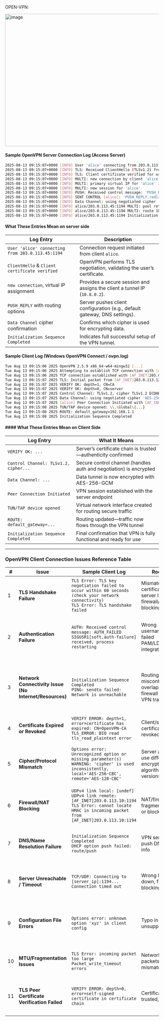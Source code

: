 OPEN-VPN:

<img width="623" height="432" alt="image" src="https://github.com/user-attachments/assets/49f26175-c49a-4b00-adef-cec43a0a6e14" />


#### Sample OpenVPN Server Connection Log (Access Server)
```bash
2025-08-13 09:15:07+0000 [INFO] User 'alice' connecting from 203.0.113.45:1194 (UDP)
2025-08-13 09:15:07+0000 [INFO] TLS: Received ClientHello (TLSv1.2) from 203.0.113.45:1194
2025-08-13 09:15:07+0000 [INFO] TLS: Client certificate verified for user 'alice'
2025-08-13 09:15:07+0000 [INFO] MULTI: new connection by client 'alice' via [AF_INET]203.0.113.45:1194
2025-08-13 09:15:07+0000 [INFO] MULTI: primary virtual IP for 'alice' is 10.8.0.2
2025-08-13 09:15:07+0000 [INFO] MULTI: new session for 'alice'
2025-08-13 09:15:07+0000 [INFO] PUSH: Received control message: 'PUSH_REQUEST'
2025-08-13 09:15:07+0000 [INFO] SENT CONTROL [alice]: 'PUSH_REPLY,redirect-gateway def1,dhcp-option DNS 8.8.8.8' (status=1)
2025-08-13 09:15:07+0000 [INFO] Data Channel: using negotiated cipher 'AES-256-GCM'
2025-08-13 09:15:07+0000 [INFO] alice/203.0.113.45:1194 MULTI: pool returned IPv4=10.8.0.2, IPv6=(null)
2025-08-13 09:15:07+0000 [INFO] alice/203.0.113.45:1194 MULTI: route 10.8.0.0/24 via 10.8.0.2
2025-08-13 09:15:07+0000 [INFO] alice/203.0.113.45:1194 Initialization Sequence Completed
```

#### What These Entries Mean on server side

| Log Entry                                        | Description                                                                |
| ------------------------------------------------ | -------------------------------------------------------------------------- |
| `User 'alice' connecting from 203.0.113.45:1194` | Connection request initiated from client `alice`.                          |
| `ClientHello` & `Client certificate verified`    | OpenVPN performs TLS negotiation, validating the user’s certificate.       |
| `new connection`, virtual IP assignment          | Provides a secure session and assigns the client a tunnel IP (`10.8.0.2`). |
| `PUSH_REPLY` with routing options                | Server pushes client configuration (e.g., default gateway, DNS settings).  |
| `Data Channel` cipher confirmation               | Confirms which cipher is used for encrypting data.                         |
| `Initialization Sequence Completed`              | Indicates full successful setup of the VPN tunnel.                         |


#### Sample Client Log (Windows OpenVPN Connect / ovpn.log)
```bash
Tue Aug 13 09:15:06 2025 OpenVPN 2.5.9 x86_64-w64-mingw32 [...]
Tue Aug 13 09:15:06 2025 Attempting to establish TCP connection with [AF_INET]server.example.com:443
Tue Aug 13 09:15:06 2025 TCP connection established with [AF_INET]203.0.113.123:443
Tue Aug 13 09:15:07 2025 TLS: Initial packet from [AF_INET]203.0.113.123:443, sid=abc123...
Tue Aug 13 09:15:07 2025 VERIFY OK: depth=1, CN=CA
Tue Aug 13 09:15:07 2025 VERIFY OK: depth=0, CN=server
Tue Aug 13 09:15:07 2025 Control Channel: TLSv1.2, cipher TLSv1.2 ECDHE-RSA-AES256-GCM-SHA384
Tue Aug 13 09:15:07 2025 Data Channel: using negotiated cipher 'AES-256-GCM'
Tue Aug 13 09:15:07 2025 [alice] Peer Connection Initiated with [AF_INET]203.0.113.123:443
Tue Aug 13 09:15:08 2025 TUN/TAP device opened: \\.\Global\{...}
Tue Aug 13 09:15:08 2025 ROUTE: default_gateway=192.168.1.1
Tue Aug 13 09:15:08 2025 Initialization Sequence Completed
```
#### #### What These Entries Mean on Client Side

| Log Entry                             | What It Means                                                      |
| ------------------------------------- | ------------------------------------------------------------------ |
| `VERIFY OK: ...`                      | Server’s certificate chain is trusted—authenticity confirmed       |
| `Control Channel: TLSv1.2, cipher...` | Secure control channel (handles auth and negotiation) is encrypted |
| `Data Channel: ...`                   | Data tunnel is now encrypted with AES-256-GCM                      |
| `Peer Connection Initiated`           | VPN session established with the server endpoint                   |
| `TUN/TAP device opened`               | Virtual network interface created for routing secure traffic       |
| `ROUTE: default_gateway=...`          | Routing updated—traffic now flows through the VPN tunnel           |
| `Initialization Sequence Completed`   | Final confirmation that VPN is fully functional and ready for use  |

---

### OpenVPN Client Connection Issues Reference Table

| #  | Issue                                                  | Sample Client Log                                                                                                                                                    | Root Cause                                                                   | Quick Fix                                                                                      |
| -- | ------------------------------------------------------ | -------------------------------------------------------------------------------------------------------------------------------------------------------------------- | ---------------------------------------------------------------------------- | ---------------------------------------------------------------------------------------------- |
| 1  | **TLS Handshake Failure**                              | `TLS Error: TLS key negotiation failed to occur within 60 seconds (check your network connectivity)`<br>`TLS Error: TLS handshake failed`                            | Mismatched certificates, wrong server IP/port, firewall/NAT blocking UDP/TCP | Verify server IP/port, check firewall, ensure correct client/server certs and keys             |
| 2  | **Authentication Failure**                             | `AUTH: Received control message: AUTH_FAILED`<br>`SIGUSR1[soft,auth-failure] received, process restarting`                                                           | Wrong username/password, failed PAM/LDAP/RADIUS integration                  | Check credentials, verify authentication backend, reset password if needed                     |
| 3  | **Network Connectivity Issue (No Internet/Resources)** | `Initialization Sequence Completed`<br>`PING: sendto failed: Network is unreachable`                                                                                 | Routing misconfiguration, overlapping subnets, firewall blocking VPN traffic | Verify `redirect-gateway` or pushed routes, check local network conflicts, adjust firewall/NAT |
| 4  | **Certificate Expired or Revoked**                     | `VERIFY ERROR: depth=1, error=certificate has expired: CN=OpenVPN-CA`<br>`TLS_ERROR: BIO read tls_read_plaintext error`                                              | Client/server certificate expired or revoked by CA                           | Renew/reissue certificates, update client configs                                              |
| 5  | **Cipher/Protocol Mismatch**                           | `Options error: Unrecognized option or missing parameter(s)`<br>`WARNING: 'cipher' is used inconsistently, local='AES-256-CBC', remote='AES-128-CBC'`                | Server and client use different encryption algorithms or TLS versions        | Align `cipher` and `auth` settings on client and server, check protocol version                |
| 6  | **Firewall/NAT Blocking**                              | `UDPv4 link local: [undef]`<br>`UDPv4 link remote: [AF_INET]203.0.113.10:1194`<br>`TLS Error: cannot locate HMAC in incoming packet from [AF_INET]203.0.113.10:1194` | NAT/firewall drops fragmented packets or blocks UDP/TCP                      | Try TCP instead of UDP, allow VPN port through firewall/NAT                                    |
| 7  | **DNS/Name Resolution Failure**                        | `Initialization Sequence Completed`<br>`DHCP option push failed: route/push`                                                                                         | VPN server did not push DNS or routing info                                  | Push `dhcp-option DNS x.x.x.x` from server, verify client routing table                        |
| 8  | **Server Unreachable / Timeout**                       | `TCP/UDP: Connecting to [server_ip]:1194...`<br>`Connection timed out`                                                                                               | Wrong IP, server down, firewall blocking                                     | Check server status, verify IP/port, test connectivity via ping/traceroute                     |
| 9  | **Configuration File Errors**                          | `Options error: unknown option 'xyz' in client config`                                                                                                               | Typo in `.ovpn` file or unsupported option                                   | Review config file, remove unsupported options, check OpenVPN version compatibility            |
| 10 | **MTU/Fragmentation Issues**                           | `TLS Error: incoming packet too large`<br>`Packet_write_timeout errors`                                                                                              | Network drops large packets, VPN MTU mismatch                                | Set `tun-mtu` or `fragment` in client/server config, enable `mssfix`                           |
| 11 |**TLS Peer Certificate Verification Failed** | `VERIFY ERROR: depth=0, error=self-signed certificate in certificate chain`                                                                                              | Certificate not trusted, self-signed                                              | - Add CA to client trusted store<br>- Use proper signed certificates                             |



